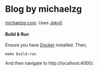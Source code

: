 # Blog by michaelzg

[michaelzg.com](https://michaelzg.com/). Uses [Jekyll](https://jekyllrb.com/).

#### Build & Run

Ensure you have [Docker](https://www.docker.com/) installed. Then,

```
make build-run
```

And then navigate to http://localhost:4000/.